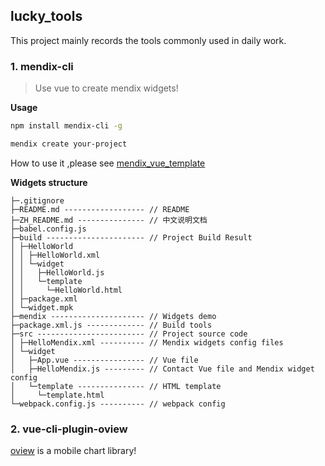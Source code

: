 ## lucky_tools

This project mainly records the tools commonly used in daily work.

### 1. mendix-cli

> Use vue to create mendix widgets!

**Usage**

```bash
npm install mendix-cli -g

mendix create your-project
```

How to use it ,please see [mendix_vue_template](https://github.com/MrGaoGang/mendix_vue_template)

**Widgets structure**

```
├─.gitignore
├─README.md ------------------ // README
├─ZH_README.md --------------- // 中文说明文档
├─babel.config.js
├─build ---------------------- // Project Build Result
│ ├─HelloWorld
│ │ ├─HelloWorld.xml
│ │ └─widget
│ │   ├─HelloWorld.js
│ │   └─template
│ │     └─HelloWorld.html
│ ├─package.xml
│ └─widget.mpk
├─mendix --------------------- // Widgets demo
├─package.xml.js ------------- // Build tools
├─src ------------------------ // Project source code
│ ├─HelloMendix.xml ---------- // Mendix widgets config files
│ └─widget
│   ├─App.vue ---------------- // Vue file
│   ├─HelloMendix.js --------- // Contact Vue file and Mendix widget config
│   └─template --------------- // HTML template
│     └─template.html
└─webpack.config.js ---------- // webpack config
```

### 2. vue-cli-plugin-oview

[oview](https://github.com/MrGaoGang/oview) is a mobile chart library!

